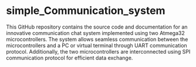 # simple_Communication_system
 This GitHub repository contains the source code and documentation for an innovative communication chat system implemented using two Atmega32 microcontrollers. The system allows seamless communication between the microcontrollers and a PC or virtual terminal through UART communication protocol. Additionally, the two microcontrollers are interconnected using SPI communication protocol for efficient data exchange.
